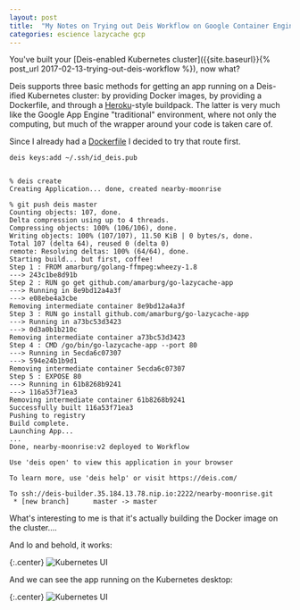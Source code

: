 ```yaml
---
layout: post
title:  "My Notes on Trying out Deis Workflow on Google Container Engine, Part 2: Deploying an App"
categories: escience lazycache gcp
---
```


<!-- [install an application....]({{site.baseurl}}{% post_url 2017-02-14-trying-out-deis-workflow-part2 %}) -->


You've built your [Deis-enabled Kubernetes cluster]({{site.baseurl}}{% post_url 2017-02-13-trying-out-deis-workflow %}), now what?

Deis supports three basic methods for getting an app running on a Deis-ified Kubernetes cluster: by providing Docker images, by providing a Dockerfile, and through a [Heroku](http://heroku.com)-style buildpack.  The latter is very much like the Google App Engine "traditional" environment, where not only the computing, but much of the wrapper around your code is taken care of.

Since I already had a [Dockerfile](https://github.com/amarburg/lazycache-deploy) I decided to try that route first.

    deis keys:add ~/.ssh/id_deis.pub


    % deis create
    Creating Application... done, created nearby-moonrise

    % git push deis master
    Counting objects: 107, done.
    Delta compression using up to 4 threads.
    Compressing objects: 100% (106/106), done.
    Writing objects: 100% (107/107), 11.50 KiB | 0 bytes/s, done.
    Total 107 (delta 64), reused 0 (delta 0)
    remote: Resolving deltas: 100% (64/64), done.
    Starting build... but first, coffee!
    Step 1 : FROM amarburg/golang-ffmpeg:wheezy-1.8
    ---> 243c1be8d91b
    Step 2 : RUN go get github.com/amarburg/go-lazycache-app
    ---> Running in 8e9bd12a4a3f
    ---> e08ebe4a3cbe
    Removing intermediate container 8e9bd12a4a3f
    Step 3 : RUN go install github.com/amarburg/go-lazycache-app
    ---> Running in a73bc53d3423
    ---> 0d3a0b1b210c
    Removing intermediate container a73bc53d3423
    Step 4 : CMD /go/bin/go-lazycache-app --port 80
    ---> Running in 5ecda6c07307
    ---> 594e24b1b9d1
    Removing intermediate container 5ecda6c07307
    Step 5 : EXPOSE 80
    ---> Running in 61b8268b9241
    ---> 116a53f71ea3
    Removing intermediate container 61b8268b9241
    Successfully built 116a53f71ea3
    Pushing to registry
    Build complete.
    Launching App...
    ...
    Done, nearby-moonrise:v2 deployed to Workflow

    Use 'deis open' to view this application in your browser

    To learn more, use 'deis help' or visit https://deis.com/

    To ssh://deis-builder.35.184.13.78.nip.io:2222/nearby-moonrise.git
     * [new branch]      master -> master

What's interesting to me is that it's actually building the Docker image on the cluster....

And lo and behold, it works:

{:.center}
![Kubernetes UI]({{site.baseurl}}/images/lazycache_on_deis.jpg)

And we can see the app running on the Kubernetes desktop:

{:.center}
![Kubernetes UI]({{site.baseurl}}/images/lazycache_kube_desktop.jpg)
